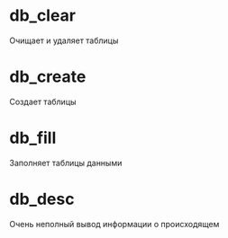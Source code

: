 # db_clear
Очищает и удаляет таблицы

# db_create
Создает таблицы

# db_fill
Заполняет таблицы данными

# db_desc
Очень неполный вывод информации о происходящем 
